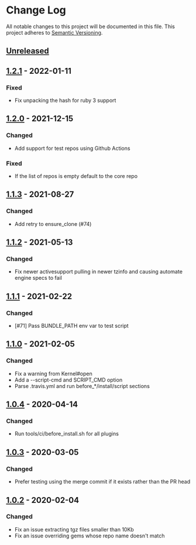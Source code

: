 # Change Log
All notable changes to this project will be documented in this file.
This project adheres to [Semantic Versioning](http://semver.org/).

## [Unreleased]

## [1.2.1] - 2022-01-11
### Fixed
- Fix unpacking the hash for ruby 3 support

## [1.2.0] - 2021-12-15
### Changed
- Add support for test repos using Github Actions

### Fixed
- If the list of repos is empty default to the core repo

## [1.1.3] - 2021-08-27
### Changed
- Add retry to ensure_clone (#74)

## [1.1.2] - 2021-05-13
### Changed
- Fix newer activesupport pulling in newer tzinfo and causing automate engine specs to fail

## [1.1.1] - 2021-02-22
### Changed
- [#71] Pass BUNDLE_PATH env var to test script

## [1.1.0] - 2021-02-05
### Changed
- Fix a warning from Kernel#open
- Add a --script-cmd and SCRIPT_CMD option
- Parse .travis.yml and run before_*/install/script sections

## [1.0.4] - 2020-04-14
### Changed
- Run tools/ci/before_install.sh for all plugins

## [1.0.3] - 2020-03-05
### Changed
- Prefer testing using the merge commit if it exists rather than the PR head

## [1.0.2] - 2020-02-04
### Changed
- Fix an issue extracting tgz files smaller than 10Kb
- Fix an issue overriding gems whose repo name doesn't match

[Unreleased]: https://github.com/ManageIQ/more_core_extensions/compare/v1.2.1...HEAD
[1.2.1]: https://github.com/ManageIQ/more_core_extensions/compare/v1.2.0...v1.2.1
[1.2.0]: https://github.com/ManageIQ/more_core_extensions/compare/v1.1.3...v1.2.0
[1.1.3]: https://github.com/ManageIQ/more_core_extensions/compare/v1.1.2...v1.1.3
[1.1.2]: https://github.com/ManageIQ/more_core_extensions/compare/v1.1.1...v1.1.2
[1.1.1]: https://github.com/ManageIQ/more_core_extensions/compare/v1.1.0...v1.1.1
[1.1.0]: https://github.com/ManageIQ/more_core_extensions/compare/v1.0.4...v1.1.0
[1.0.4]: https://github.com/ManageIQ/more_core_extensions/compare/v1.0.3...v1.0.4
[1.0.3]: https://github.com/ManageIQ/more_core_extensions/compare/v1.0.2...v1.0.3
[1.0.2]: https://github.com/ManageIQ/more_core_extensions/compare/v1.0.1...v1.0.2
